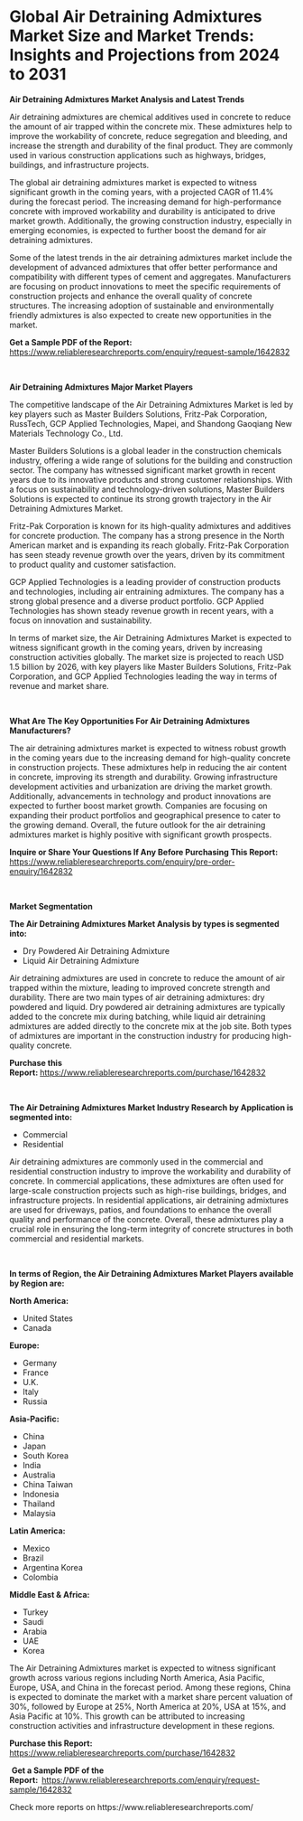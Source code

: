 <p><h1>Global Air Detraining Admixtures Market Size and Market Trends: Insights and Projections from 2024 to 2031</h1></p><p><strong>Air Detraining Admixtures Market Analysis and Latest Trends</strong></p>
<p><p>Air detraining admixtures are chemical additives used in concrete to reduce the amount of air trapped within the concrete mix. These admixtures help to improve the workability of concrete, reduce segregation and bleeding, and increase the strength and durability of the final product. They are commonly used in various construction applications such as highways, bridges, buildings, and infrastructure projects.</p><p>The global air detraining admixtures market is expected to witness significant growth in the coming years, with a projected CAGR of 11.4% during the forecast period. The increasing demand for high-performance concrete with improved workability and durability is anticipated to drive market growth. Additionally, the growing construction industry, especially in emerging economies, is expected to further boost the demand for air detraining admixtures.</p><p>Some of the latest trends in the air detraining admixtures market include the development of advanced admixtures that offer better performance and compatibility with different types of cement and aggregates. Manufacturers are focusing on product innovations to meet the specific requirements of construction projects and enhance the overall quality of concrete structures. The increasing adoption of sustainable and environmentally friendly admixtures is also expected to create new opportunities in the market.</p></p>
<p><strong>Get a Sample PDF of the Report:&nbsp;</strong> <a href="https://www.reliableresearchreports.com/enquiry/request-sample/1642832">https://www.reliableresearchreports.com/enquiry/request-sample/1642832</a></p>
<p>&nbsp;</p>
<p><strong>Air Detraining Admixtures Major Market Players</strong></p>
<p><p>The competitive landscape of the Air Detraining Admixtures Market is led by key players such as Master Builders Solutions, Fritz-Pak Corporation, RussTech, GCP Applied Technologies, Mapei, and Shandong Gaoqiang New Materials Technology Co., Ltd.</p><p>Master Builders Solutions is a global leader in the construction chemicals industry, offering a wide range of solutions for the building and construction sector. The company has witnessed significant market growth in recent years due to its innovative products and strong customer relationships. With a focus on sustainability and technology-driven solutions, Master Builders Solutions is expected to continue its strong growth trajectory in the Air Detraining Admixtures Market.</p><p>Fritz-Pak Corporation is known for its high-quality admixtures and additives for concrete production. The company has a strong presence in the North American market and is expanding its reach globally. Fritz-Pak Corporation has seen steady revenue growth over the years, driven by its commitment to product quality and customer satisfaction.</p><p>GCP Applied Technologies is a leading provider of construction products and technologies, including air entraining admixtures. The company has a strong global presence and a diverse product portfolio. GCP Applied Technologies has shown steady revenue growth in recent years, with a focus on innovation and sustainability.</p><p>In terms of market size, the Air Detraining Admixtures Market is expected to witness significant growth in the coming years, driven by increasing construction activities globally. The market size is projected to reach USD 1.5 billion by 2026, with key players like Master Builders Solutions, Fritz-Pak Corporation, and GCP Applied Technologies leading the way in terms of revenue and market share.</p></p>
<p>&nbsp;</p>
<p><strong>What Are The Key Opportunities For Air Detraining Admixtures Manufacturers?</strong></p>
<p><p>The air detraining admixtures market is expected to witness robust growth in the coming years due to the increasing demand for high-quality concrete in construction projects. These admixtures help in reducing the air content in concrete, improving its strength and durability. Growing infrastructure development activities and urbanization are driving the market growth. Additionally, advancements in technology and product innovations are expected to further boost market growth. Companies are focusing on expanding their product portfolios and geographical presence to cater to the growing demand. Overall, the future outlook for the air detraining admixtures market is highly positive with significant growth prospects.</p></p>
<p><strong>Inquire or Share Your Questions If Any Before Purchasing This Report:</strong> <a href="https://www.reliableresearchreports.com/enquiry/pre-order-enquiry/1642832">https://www.reliableresearchreports.com/enquiry/pre-order-enquiry/1642832</a></p>
<p>&nbsp;</p>
<p><strong>Market Segmentation</strong></p>
<p><strong>The Air Detraining Admixtures Market Analysis by types is segmented into:</strong></p>
<p><ul><li>Dry Powdered Air Detraining Admixture</li><li>Liquid Air Detraining Admixture</li></ul></p>
<p><p>Air detraining admixtures are used in concrete to reduce the amount of air trapped within the mixture, leading to improved concrete strength and durability. There are two main types of air detraining admixtures: dry powdered and liquid. Dry powdered air detraining admixtures are typically added to the concrete mix during batching, while liquid air detraining admixtures are added directly to the concrete mix at the job site. Both types of admixtures are important in the construction industry for producing high-quality concrete.</p></p>
<p><strong>Purchase this Report:&nbsp;</strong><a href="https://www.reliableresearchreports.com/purchase/1642832">https://www.reliableresearchreports.com/purchase/1642832</a></p>
<p>&nbsp;</p>
<p><strong>The Air Detraining Admixtures Market Industry Research by Application is segmented into:</strong></p>
<p><ul><li>Commercial</li><li>Residential</li></ul></p>
<p><p>Air detraining admixtures are commonly used in the commercial and residential construction industry to improve the workability and durability of concrete. In commercial applications, these admixtures are often used for large-scale construction projects such as high-rise buildings, bridges, and infrastructure projects. In residential applications, air detraining admixtures are used for driveways, patios, and foundations to enhance the overall quality and performance of the concrete. Overall, these admixtures play a crucial role in ensuring the long-term integrity of concrete structures in both commercial and residential markets.</p></p>
<p>&nbsp;</p>
<p><strong>In terms of Region, the Air Detraining Admixtures Market Players available by Region are:</strong></p>
<p>
    <p> <strong> North America: </strong>
        <ul>
            <li>United States</li>
            <li>Canada</li>
        </ul>
        </p> 
    <p> <strong> Europe: </strong>
        <ul>
            <li>Germany</li>
            <li>France</li>
            <li>U.K.</li>
            <li>Italy</li>
            <li>Russia</li>
        </ul>
        </p> 
    <p> <strong> Asia-Pacific: </strong>
        <ul>
            <li>China</li>
            <li>Japan</li>
            <li>South Korea</li>
            <li>India</li>
            <li>Australia</li>
            <li>China Taiwan</li>
            <li>Indonesia</li>
            <li>Thailand</li>
            <li>Malaysia</li>
        </ul>
        </p> 
    <p> <strong> Latin America: </strong>
        <ul>
            <li>Mexico</li>
            <li>Brazil</li>
            <li>Argentina Korea</li>
            <li>Colombia</li>
        </ul>
        </p> 
    <p> <strong> Middle East & Africa: </strong>
        <ul>
            <li>Turkey</li>
            <li>Saudi</li>
            <li>Arabia</li>
            <li>UAE</li>
            <li>Korea</li>
        </ul>
    </p>
    </p>
<p><p>The Air Detraining Admixtures market is expected to witness significant growth across various regions including North America, Asia Pacific, Europe, USA, and China in the forecast period. Among these regions, China is expected to dominate the market with a market share percent valuation of 30%, followed by Europe at 25%, North America at 20%, USA at 15%, and Asia Pacific at 10%. This growth can be attributed to increasing construction activities and infrastructure development in these regions.</p></p>
<p><strong>Purchase this Report: </strong><a href="https://www.reliableresearchreports.com/purchase/1642832">https://www.reliableresearchreports.com/purchase/1642832</a></p>
<p>&nbsp;<strong>Get a Sample PDF of the Report:&nbsp;&nbsp;</strong><a href="https://www.reliableresearchreports.com/enquiry/request-sample/1642832">https://www.reliableresearchreports.com/enquiry/request-sample/1642832</a></p>
<p><strong></strong></p>
<p>Check more reports on https://www.reliableresearchreports.com/</p>